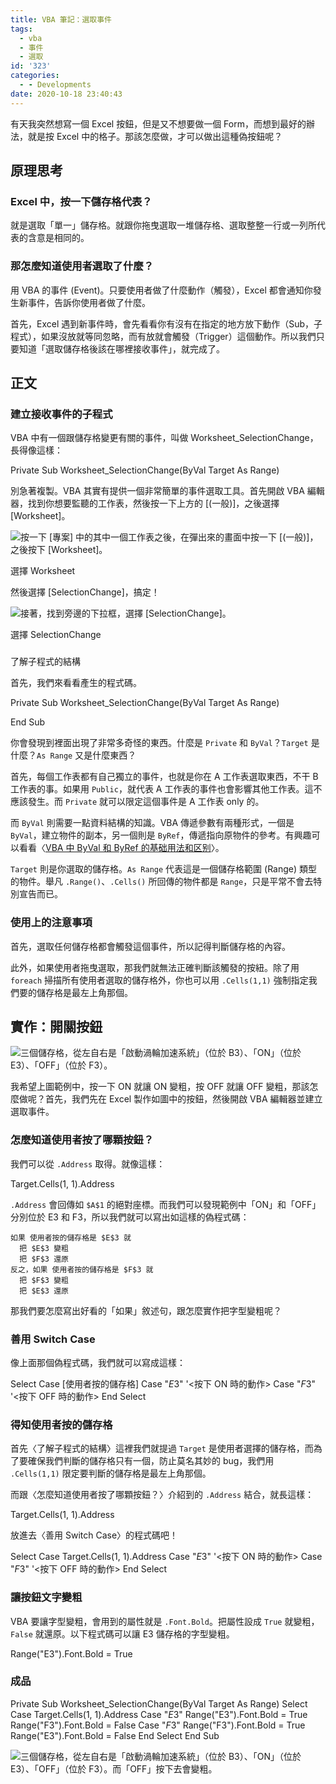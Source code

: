 ```yaml
---
title: VBA 筆記：選取事件
tags:
  - vba
  - 事件
  - 選取
id: '323'
categories:
  - - Developments
date: 2020-10-18 23:40:43
---
```


有天我突然想寫一個 Excel 按鈕，但是又不想要做一個 Form，而想到最好的辦法，就是按 Excel 中的格子。那該怎麼做，才可以做出這種偽按鈕呢？
<!-- more -->
## 原理思考

### Excel 中，按一下儲存格代表？

就是選取「單一」儲存格。就跟你拖曳選取一堆儲存格、選取整整一行或一列所代表的含意是相同的。

### 那怎麼知道使用者選取了什麼？

用 VBA 的事件 (Event)。只要使用者做了什麼動作（觸發），Excel 都會通知你發生新事件，告訴你使用者做了什麼。

首先，Excel 遇到新事件時，會先看看你有沒有在指定的地方放下動作（Sub，子程式），如果沒放就等同忽略，而有放就會觸發（Trigger）這個動作。所以我們只要知道「選取儲存格後該在哪裡接收事件」，就完成了。

## 正文

### 建立接收事件的子程式

VBA 中有一個跟儲存格變更有關的事件，叫做 Worksheet\_SelectionChange，長得像這樣：

Private Sub Worksheet\_SelectionChange(ByVal Target As Range)

別急著複製。VBA 其實有提供一個非常簡單的事件選取工具。首先開啟 VBA 編輯器，找到你想要監聽的工作表，然後按一下上方的 \[(一般)\]，之後選擇 \[Worksheet\]。

![按一下 [專案] 中的其中一個工作表之後，在彈出來的畫面中按一下 [(一般)]，之後按下 [Worksheet]。](https://blog.pan93.tk/wp-content/uploads/2020/10/image-5.png)

選擇 Worksheet

然後選擇 \[SelectionChange\]，搞定！

![接著，找到旁邊的下拉框，選擇 [SelectionChange]。](https://blog.pan93.tk/wp-content/uploads/2020/10/image-6.png)

選擇 SelectionChange

###   
了解子程式的結構

首先，我們來看看產生的程式碼。

Private Sub Worksheet\_SelectionChange(ByVal Target As Range)

End Sub

你會發現到裡面出現了非常多奇怪的東西。什麼是 `Private` 和 `ByVal`？`Target` 是什麼？`As Range` 又是什麼東西？

首先，每個工作表都有自己獨立的事件，也就是你在 A 工作表選取東西，不干 B 工作表的事。如果用 `Public`，就代表 A 工作表的事件也會影響其他工作表。這不應該發生。而 `Private` 就可以限定這個事件是 A 工作表 only 的。

而 `ByVal` 則需要一點資料結構的知識。VBA 傳遞參數有兩種形式，一個是 `ByVal`，建立物件的副本，另一個則是 `ByRef`，傳遞指向原物件的參考。有興趣可以看看〈[VBA 中 ByVal 和 ByRef 的基础用法和区别](https://www.lanrenexcel.com/vba-byval-byref-basic/)〉。

`Target` 則是你選取的儲存格。`As Range` 代表這是一個儲存格範圍 (Range) 類型的物件。舉凡 `.Range()`、`.Cells()` 所回傳的物件都是 `Range`，只是平常不會去特別宣告而已。

### 使用上的注意事項

首先，選取任何儲存格都會觸發這個事件，所以記得判斷儲存格的內容。

此外，如果使用者拖曳選取，那我們就無法正確判斷該觸發的按紐。除了用 `foreach` 掃描所有使用者選取的儲存格外，你也可以用 `.Cells(1,1)` 強制指定我們要的儲存格是最左上角那個。

## 實作：開關按鈕

![三個儲存格，從左自右是「啟動渦輪加速系統」（位於 B3）、「ON」（位於 E3）、「OFF」（位於 F3）。](https://blog.pan93.tk/wp-content/uploads/2020/10/image-9.png)

我希望上圖範例中，按一下 ON 就讓 ON 變粗，按 OFF 就讓 OFF 變粗，那該怎麼做呢？首先，我們先在 Excel 製作如圖中的按鈕，然後開啟 VBA 編輯器並建立選取事件。

### 怎麼知道使用者按了哪顆按鈕？

我們可以從 `.Address` 取得。就像這樣：

Target.Cells(1, 1).Address

`.Address` 會回傳如 `$A$1` 的絕對座標。而我們可以發現範例中「ON」和「OFF」分別位於 E3 和 F3，所以我們就可以寫出如這樣的偽程式碼：

```
如果 使用者按的儲存格是 $E$3 就
  把 $E$3 變粗
  把 $F$3 還原
反之，如果 使用者按的儲存格是 $F$3 就
  把 $F$3 變粗
  把 $E$3 還原
```

那我們要怎麼寫出好看的「如果」敘述句，跟怎麼實作把字型變粗呢？

### 善用 Switch Case

像上面那個偽程式碼，我們就可以寫成這樣：

Select Case \[使用者按的儲存格\]
    Case "$E$3"
      '<按下 ON 時的動作>
    Case "$F$3"
      '<按下 OFF 時的動作>
End Select

### 得知使用者按的儲存格

首先〈了解子程式的結構〉這裡我們就提過 `Target` 是使用者選擇的儲存格，而為了要確保我們判斷的儲存格只有一個，防止莫名其妙的 bug，我們用 `.Cells(1,1)` 限定要判斷的儲存格是最左上角那個。

而跟〈怎麼知道使用者按了哪顆按鈕？〉介紹到的 `.Address` 結合，就長這樣：

Target.Cells(1, 1).Address

放進去〈善用 Switch Case〉的程式碼吧！

Select Case Target.Cells(1, 1).Address
    Case "$E$3"
      '<按下 ON 時的動作>
    Case "$F$3"
      '<按下 OFF 時的動作>
End Select

### 讓按鈕文字變粗

VBA 要讓字型變粗，會用到的屬性就是 `.Font.Bold`。把屬性設成 `True` 就變粗，`False` 就還原。以下程式碼可以讓 E3 儲存格的字型變粗。

Range("E3").Font.Bold = True

### 成品

Private Sub Worksheet\_SelectionChange(ByVal Target As Range)
   Select Case Target.Cells(1, 1).Address
        Case "$E$3"
            Range("E3").Font.Bold = True
            Range("F3").Font.Bold = False
        Case "$F$3"
            Range("F3").Font.Bold = True
            Range("E3").Font.Bold = False
    End Select
End Sub

![三個儲存格，從左自右是「啟動渦輪加速系統」（位於 B3）、「ON」（位於 E3）、「OFF」（位於 F3）。而「OFF」按下去會變粗。](https://blog.pan93.tk/wp-content/uploads/2020/10/image-10.png)